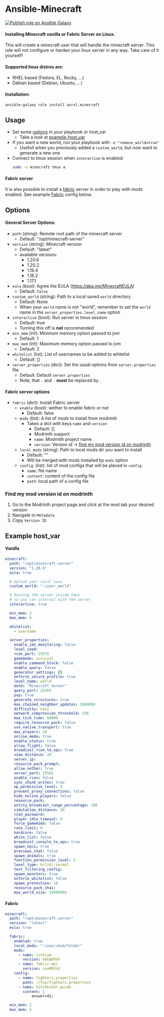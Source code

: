 # Ansible-Minecraft

[![Publish role on Ansible Galaxy](https://github.com/aurxl/ansible-minecraft/actions/workflows/push_to_galaxy.yml/badge.svg?branch=main&event=release)](https://github.com/aurxl/ansible-minecraft/actions/workflows/push_to_galaxy.yml)

#### Installing Minecraft vanilla or Fabric Server on Linux.

This will create a minecraft user that will handle the minecraft server. This role will not configure or harden your linux server in any way. Take care of it yourself!

#### Supported linux distros are:
- RHEL based (Fedora, EL, Rocky, ...)
- Debian based (Debian, Ubuntu, ...)

#### Installation:
```bash
ansible-galaxy role install aurxl.minecraft
```

## Usage
- Set some [options](#options) in your playbook or host_var
  - Take a look at [example-host_var](#example-host_var)
- If you want a new world, run your playbook with `-e "remove_world=true"`
  - Usefull when you previously added a `custom_world`, but now want to generate a new one
- Connect to tmux session when `interactive` is enabled:
    ```bash
    sudo -u minecraft tmux a
    ```

#### Fabric server
It is also possible to install a [fabric](https://fabricmc.net/) server in order to play with mods enabled.
See example [Fabric](#fabric) config below.


## Options
#### General Server Options:
- `path`  (string): Remote root path of the minecraft server
  - Default: "/opt/minecraft-server"
- `version` (string): Minecraft version
  - Default: "latest"
  - available versions:
    -  1.20.6
    -  1.20.2
    -  1.19.4
    -  1.18.2
    -  1.17.1
- `eula` (bool): Agree the EULA (https://aka.ms/MinecraftEULA)
  - Default: `false`
- `custom_world` (string): Path to a local saved `world` directory
  - Default: None
  - When your `world` name is not "world", remember to set the `world` name in the `server_properties.level_name` option
- `interactive` (bool): Run server in tmux session
  - Default: true
  - Turning this off is **not** recommended
- `min_mem` (int): Minimum memory option passed to jvm
  - Default: 1
- `max_mem` (int): Maximum memory option passed to jvm
  - Default: 2
- `whitelist` (list): List of usernames to be added to whitelist
  - Default: []
- `server_properties` (dict): Set the usual options from `server.properties` file
  - Default: Default `server.properties`
  - Note, that `-` and `.` **must** be replaced by `_`

#### Fabric server options
- `fabric` (dict): Install Fabric server
  - `enable` (bool): wether to enable fabric or not
    - Default: false
  - `mods` (list): A list of mods to install from modrinth
    - Takes a dict with keys `name` and `version`
      - Default: []
      - Modrinth support
      - `name`: Modrinth project name
      - `version`: Version id -> [find my mod version id on modrinth](#find-my-mod-version-id-on-modrinth)
  - `local_mods` (string): Path to local mods dir you want to install
    - Default: ""
    - Will be merged with mods installed by `mods` option
  - `config`: (list): list of mod configs that will be placed in `config`
    - `name`: file name
    - `content`: content of the config file
    - `path`: local path of a config file


### Find my mod version id on modrinth

1. Go to the Modrinth project page and click at the mod tab your desired version
2. Navigate to `Metadata`
3. Copy `Version ID`

## Example host_var
#### Vanilla
```yaml
minecraft:
  path: "/opt/minecraft-server"
  version: "1.20.6"
  eula: true

  # Upload your local save
  custom_world: "~/your_world"

  # Running the server inside tmux
  # so you can interact with the server
  interactive: true

  min_mem: 2
  max_mem: 4

  whitelist:
    - username

  server_properties:
    enable_jmx_monitoring: false
    level_seed:
    rcon_port: 25575
    gamemode: survival
    enable_command_block: false
    enable_query: false
    generator_settings: {}
    enforce_secure_profile: true
    level_name: world
    motd: "Minecraft Server"
    query_port: 25565
    pvp: true
    generate_structures: true
    max_chained_neighbor_updates: 1000000
    difficulty: easy
    network_compression_threshold: 256
    max_tick_time: 60000
    require_resource_pack: false
    use_native_transport: true
    max_players: 20
    online_mode: true
    enable_status: true
    allow_flight: false
    broadcast_rcon_to_ops: true
    view_distance: 10
    server_ip:
    resource_pack_prompt: 
    allow_nether: true
    server_port: 25565
    enable_rcon: false
    sync_chunk_writes: true
    op_permission_level: 4
    prevent_proxy_connections: false
    hide_online_players: false
    resource_pack: 
    entity_broadcast_range_percentage: 100
    simulation_distance: 10
    rcon_password: 
    player_idle_timeout: 0
    force_gamemode: false
    rate_limit: 0
    hardcore: false
    white_list: false
    broadcast_console_to_ops: true
    spawn_npcs: true
    previews_chat: false
    spawn_animals: true
    function_permission_level: 2
    level_type: bclib\:normal
    text_filtering_config: 
    spawn_monsters: true
    enforce_whitelist: false
    spawn_protection: 16
    resource_pack_sha1: 
    max_world_size: 29999984
```

#### Fabric
```yaml
minecraft:
  path: "/opt/minecraft-server"
  version: "latest"
  eula: true

  fabric:
    enabled: true
    local_mods: "~/your/mod/folder"
    mods:
      - name: lithium
        version: bAbb09VF
      - name: fabric-api
        version: sswM8UzU
    config:
      - name: fighters.properties
        path: ~/foo/fighters.properties
      - name: hitchhiker.guide
        content: |
            answer=42;

  min_mem: 2
  max_mem: 4
```
